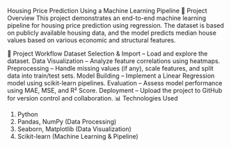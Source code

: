 Housing Price Prediction Using a Machine Learning Pipeline
📌 Project Overview
This project demonstrates an end-to-end machine learning pipeline for housing price prediction using regression. The dataset is based on publicly available housing data, and the model predicts median house values based on various economic and structural features.

🚀 Project Workflow
Dataset Selection & Import – Load and explore the dataset.
Data Visualization – Analyze feature correlations using heatmaps.
Preprocessing – Handle missing values (if any), scale features, and split data into train/test sets.
Model Building – Implement a Linear Regression model using scikit-learn pipelines.
Evaluation – Assess model performance using MAE, MSE, and R² Score.
Deployment – Upload the project to GitHub for version control and collaboration.
📊 Technologies Used
1. Python
2. Pandas, NumPy (Data Processing)
3. Seaborn, Matplotlib (Data Visualization)
4. Scikit-learn (Machine Learning & Pipeline)
